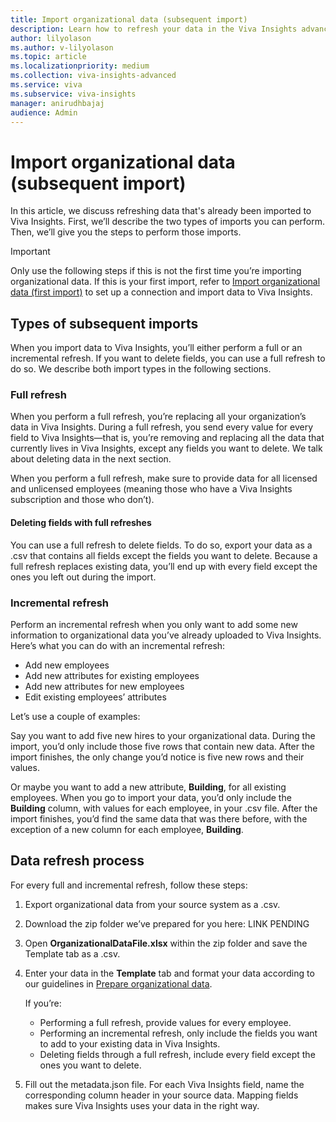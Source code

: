 ```yaml
---
title: Import organizational data (subsequent import)
description: Learn how to refresh your data in the Viva Insights advanced insights app through a connection
author: lilyolason
ms.author: v-lilyolason
ms.topic: article
ms.localizationpriority: medium
ms.collection: viva-insights-advanced
ms.service: viva 
ms.subservice: viva-insights
manager: anirudhbajaj
audience: Admin
---
```


# Import organizational data (subsequent import)

In this article, we discuss refreshing data that's already been imported to Viva Insights. First, we’ll describe the two types of imports you can perform. Then, we’ll give you the steps to perform those imports.

>[!Important]
>Only use the following steps if this is not the first time you’re importing organizational data. If this is your first import, refer to [Import organizational data (first import)](import-org-data-first.md) to set up a connection and import data to Viva Insights.

## Types of subsequent imports

When you import data to Viva Insights, you’ll either perform a full or an incremental refresh. If you want to delete fields, you can use a full refresh to do so. We describe both import types in the following sections.

### Full refresh

When you perform a full refresh, you’re replacing all your organization’s data in Viva Insights. During a full refresh, you send every value for every field to Viva Insights—that is, you’re removing and replacing all the data that currently lives in Viva Insights, except any fields you want to delete. We talk about deleting data in the next section.
 
When you perform a full refresh, make sure to provide data for all licensed and unlicensed employees (meaning those who have a Viva Insights subscription and those who don’t). 

#### Deleting fields with full refreshes

You can use a full refresh to delete fields. To do so, export your data as a .csv that contains all fields except the fields you want to delete. Because a full refresh replaces existing data, you’ll end up with every field except the ones you left out during the import.
 
### Incremental refresh

Perform an incremental refresh when you only want to add some new information to organizational data you’ve already uploaded to Viva Insights. Here’s what you can do with an incremental refresh:

* Add new employees
* Add new attributes for existing employees
* Add new attributes for new employees
* Edit existing employees’ attributes
 
Let’s use a couple of examples:

Say you want to add five new hires to your organizational data. During the import, you’d only include those five rows that contain new data. After the import finishes, the only change you’d notice is five new rows and their values.

Or maybe you want to add a new attribute, **Building**, for all existing employees. When you go to import your data, you’d only include the **Building** column, with values for each employee, in your .csv file. After the import finishes, you’d find the same data that was there before, with the exception of a new column for each employee, **Building**.

## Data refresh process

For every full and incremental refresh, follow these steps:

1.	Export organizational data from your source system as a .csv.
2.	Download the zip folder we’ve prepared for you here: LINK PENDING
3.	Open **OrganizationalDataFile.xlsx** within the zip folder and save the Template tab as a .csv.
4.	Enter your data in the **Template** tab and format your data according to our guidelines in [Prepare organizational data](prepare-org-data.md). 

    If you’re:

    * Performing a full refresh, provide values for every employee.
    * Performing an incremental refresh, only include the fields you want to add to your existing data in Viva Insights.
    * Deleting fields through a full refresh, include every field except the ones you want to delete.

5.	Fill out the metadata.json file. For each Viva Insights field, name the corresponding column header in your source data. Mapping fields makes sure Viva Insights uses your data in the right way.
